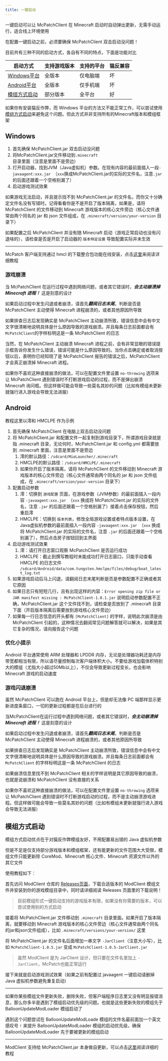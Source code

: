 ```yaml
---
title: 一键启动
---
```

一键启动可以让 McPatchClient 在 Minecraft 启动时自动弹出更新，无需手动运行，适合线上环境使用

在配置一键启动之前，必须要确保 McPatchClient 双击启动没问题！

目前共有三种不同的启动方式，各自有不同的特点，下面是功能对比

| 启动方式                      | 支持游戏版本 | 支持的平台 | 猫反兼容 |
| ----------------------------- | ------------ | ---------- | -------- |
| [Windows平台](#Windows)       | 全版本       | 仅电脑端   | 坏       |
| [Android平台](#Android)       | 全版本       | 仅手机端   | 坏       |
| [模组方式启动](#模组方式启动) | 部分版本     | 全平台     | 好       |

如果你有安装猫反作弊，而 Windows 平台的方法又不能正常工作，可以尝试使用[模组方式启动](#模组方式启动)来避免这个问题。但此方式并非支持所有的Minecraft版本和模组框架

## Windows

1. 首先确保 McPatchClient.jar 双击启动没问题
2. 将McPatchClient.jar文件移动到`.minecraft`目录里面（注意是里面不是旁边）
3. 打开启动器，找到JVM（Java虚拟机）参数。在现有内容的最前面插入一段`-javaagent:xxx.jar `（`xxx`换成McPatchClient.jar的实际的文件名，注意`.jar`的后面还跟着一个空格别漏了）
4. 启动游戏测试效果

如果游戏无法启动，并且提示找不到 McPatchClient.jar 的文件名，而你又十分确定文件名没有写错时。记得看看你是不是开启了版本隔离，如果是，请将 McPatchClient 的文件移动到 Minecraft 游戏版本的核心文件旁边（核心文件通常由两个同名的 jar 和 json 文件组成，在 `.minecraft/version/your-version` 目录下）

如果配置之后 McPatchClient 并没有随 Minecraft 启动（游戏正常启动也没有闪退啥的），请检查是否是开启了启动器的 `版本特定设置` 导致配置实际并未生效

---

McPatch 客户端支持通过 hmcl 的下载整合包功能在线安装，点击[这里](../advance/spell-start.md)来阅读详细教程

### 游戏崩溃

当 McPatchClient 在运行过程中遇到网络问题，或者其它错误时，***会主动崩溃掉 Minecraft 进程！*** 这是刻意的设计

如果启动过程中发生闪退或者崩溃，请首先***翻阅日志末尾***，判断是否是 McPatchClient 主动使得 Minecraft 进程崩溃的，或者其他原因所导致

如果排查日志后发现确实是 McPatchClient 主动崩溃所致，错误信息中会有中文文字很清晰地说明具体是什么原因导致的游戏崩溃。并且每条日志前面都会有`McPatchClient`的字样标明这是一条 McPatchClient 的日志

当然，在 McPatchClient 主动崩溃 Minecraft 进程之前，会有非常显眼的错误提示框告诉你发生什么错误，错误可能是什么原因导致的。当你点击确定或者取消按钮以后，表明你已经知晓了是 McPatchClient 报告的错误之后，McPatchClient 才会真正崩溃掉 Minecraft 进程。

如果你不喜欢这种直接崩溃的做法，可以在配置文件里设置 `no-throwing` 选项来让 McPatchClient 遇到错误时不打断游戏启动的过程，而不是弹出崩溃 Minecraft 询问框。但这样做可能会导致一些莫名其妙的问题（比如有模组未更新就强行进入游戏会导致无法进服）

## Android

教程这里以澪和 HMCLPE 作为示例

1. 首先确保 McPatchClient 在电脑上双击启动没问题
2. 将 McPatchClient.jar 和配置文件一起复制到游戏目录下，所谓游戏目录就是指 .minecraft 目录，无论何时，McPatchClient.jar 和 config.yml 都需要放到 .minecraft 里面，注意是里面不是旁边
   1. 澪的默认路径：`/sdcard/MioLauncher/.minecraft`
   2. HMCLPE的默认路径：`/sdcard/HMCLPE/.minecraft`
   3. 如果你开启了版本隔离，请将 McPatchClient 的文件移动到 Minecraft 游戏版本的核心文件旁边（核心文件通常由两个同名的 jar 和 json 文件组成，在 `.minecraft/version/your-version` 目录下）
3. 配置启动参数
   1. 澪：切换到 `游戏配置` 页面，在游戏参数（JVM参数）的最前面插入一段内容 `-javaagent:xxx.jar `（`xxx` 换成将 McPatchClient.jar 的实际的文件名，注意 `.jar` 的后面还跟着一个空格别漏了）接着点击保存按钮，然后重启澪
   2. HMCLPE：切换到 `版本列表`，修改全局游戏设置或者特点版本设置，在Java虚拟机参数的最前面插入一段内容 `-javaagent:xxx.jar `（`xxx` 换成将 McPatchClient.jar 的实际的文件名，注意 `.jar` 的后面还跟着一个空格别漏了），然后点击房子按钮回到主界面
4. 启动游戏测试效果
   1. 澪：请打开日志窗口观察 McPatchClient 是否运行成功
   2. HMCLPE：截止到撰写教程时未能成功打开日志窗口，只能手动查看 HMCLPE 的日志文件 `/sdcard/Android/data/com.tungsten.hmclpe/files/debug/boat_latest_log.txt`
5. 如果游戏启动后马上闪退，请翻阅日志末尾判断是否是参数配置不正确或者其它原因
6. 如果日志只有短短几行，且有出现这样的内容：`Error opening zip file or JAR manifest missing : McPatchClient-1.0.1.jar` 说明启动参数配置不正确，McPatchClient.jar 这个文件找不到，请检查是否放到了 .minecraft 目录下面（开启版本隔离后需要放到游戏核心文件旁边）
7. 如果每一行日志信息的开头都有 `[McPatchClient]` 的字样，说明此次崩溃是由 McPatchClient 引起的，这种情况去翻阅常见问题解答就可以解决，如果是其它复杂的情况，请向报告这个问题

### 优化小提示

Android 平台通常使用 ARM 处理器和 LPDDR 内存，无论是处理器功耗还是内存带宽都相当有限，所以请尽量控制每次客户端体积大小。不要给游戏加载体积特别大的模组（尤指大小超过50Mb以上），不仅会导致更新过程变长，也会影响 Minecraft 游戏的启动速度

### 游戏闪退崩溃

虽然 McPatchClient 可以跑在 Android 平台上，但是却无法像 PC 端那样显示更新进度条窗口，一切的更新过程都是在后台进行的

当McPatchClient在运行过程中遇到网络问题，或者其它错误时，***会主动崩溃掉 Minecraft 进程！*** 这是刻意的设计

如果启动过程中发生闪退或者崩溃，请首先***翻阅日志末尾***，判断是否是 McPatchClient 主动使得 Minecraft 进程崩溃的，或者其他原因所导致

如果排查日志后发现确实是 McPatchClient 主动崩溃所致，错误信息中会有中文文字很清晰地说明具体是什么原因导致的游戏崩溃。并且每条日志前面都会有 `McPatchClient` 的字样标明这是一条 McPatchClient 的日志

如果崩溃信息里找不到 McPatchClient 相关的字样说明是其它原因导致的崩溃，也就是说崩溃和 McPatchClient 没有直接的关系

如果你不喜欢这种直接崩溃的做法，可以在配置文件里设置 `no-throwing` 选项来让 McPatchClient 遇到错误时不打断游戏启动的过程，而不是主动崩溃游戏进程。但这样做可能会导致一些莫名其妙的问题（比如有模组未更新就强行进入游戏会导致无法进服）

## 模组方式启动

模组方式启动优点在于对猫反作弊模组友好，不用配置易出错的 Java 虚拟机参数

但是不足是仅支持部分游戏版本和模组框架，还有能更新的文件范围大大受限，模组文件只能更新除 CoreMod、Minecraft 核心文件、Minecraft 资源文件以外的其它文件

使用教程如下：

首先访问 ModClient 仓库的 [Releases页面](https://github.com/BalloonUpdate/ModClient/releases)，下载合适版本的 ModClient 模组文件并安装到你的游戏模组目录中，同时请详细阅读 Releases 页面里的下载说明！

> 目前模组形式一键启动支持的游戏版本有限，如果没有你需要的版本，可以尝试使用别的方式启动

接着将 McPatchClient.jar 文件移动到 `.minecraft` 目录里面。如果开启了版本隔离，就要移动到 Minecraft 游戏版本的核心文件旁边（核心文件通常由两个同名的jar和json文件组成），比如 `.minecraft/versions/your-version/` 这里

将 McPatchClient.jar 的文件名后面增加一串文字 `-JarClient`（注意大小写），比如 `McPatchClient-1.0.5.jar` 变成 `McPatchClient-1.0.5-JarClient.jar`

> 虽然 ModClient 是为 JarClient 设计，但只要在文件名里加上 `-JarClient`，McPatch也能正常运行

接下来就是启动游戏测试效果（如果之前有配置过 javaagent 一键启动请删掉 Java 虚拟机参数避免重复启动）

---

如果你某些模组文件更新失败，删除失败，但客户端程序日志里又没有明显报错消息，那么你多半是遇到了模组启动优先级的问题。也就是这些更新失败的模组先于 BalloonUpdateModLoader 模组启动了

遇到这个问题尝试在 BalloonUpdateModLoade 模组的文件名最前面加一个英文感叹号 `!` 来提升 BalloonUpdateModLoader 模组的启动优先级，确保 BalloonUpdateModLoader 先于要被更新的模组启动

---

ModClient 支持给 McPatchClient.jar 本身做自更新，可以点击[这里](../advance/modclient-self-update.md)阅读详细的教程
